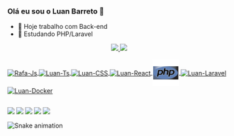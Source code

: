 ### Olá eu sou o Luan Barreto 👋


- 🔭 Hoje trabalho com Back-end
- 🌱 Estudando PHP/Laravel

<div align="center">
  <a href="https://github.com/LuanBarreto">
  <img height="180em" src="https://github-readme-stats.vercel.app/api?username=LuanBarreto&show_icons=true&theme=dark&include_all_commits=true&count_private=true"/>
  <img height="180em" src="https://github-readme-stats.vercel.app/api/top-langs/?username=LuanBarreto&layout=compact&langs_count=7&theme=dark"/>
</div>

  <div style="display: inline_block"><br>
  <img align="center" alt="Rafa-Js" height="50" width="60" img src="https://cdn.jsdelivr.net/gh/devicons/devicon/icons/javascript/javascript-original.svg">
  <img align="center" alt="Luan-Ts" height="60" width="60" img src="https://cdn.jsdelivr.net/gh/devicons/devicon/icons/html5/html5-original-wordmark.svg">
    <img align="center" alt="Luan-CSS" height="60" width="60" img src="https://cdn.jsdelivr.net/gh/devicons/devicon/icons/css3/css3-original-wordmark.svg">
  <img align="center" alt="Luan-React" height="60" width="60" img src="https://cdn.jsdelivr.net/gh/devicons/devicon/icons/react/react-original-wordmark.svg">
  <img align="center" alt="Luan-PHP" height="60" width="60" src="https://raw.githubusercontent.com/devicons/devicon/master/icons/php/php-original.svg">
  <img align="center" alt="Luan-Laravel" height="50" width="60" img src="https://cdn.jsdelivr.net/gh/devicons/devicon/icons/laravel/laravel-plain.svg">
    <img align="center" alt="Luan-Docker" height="60" width="60" img src="https://cdn.jsdelivr.net/gh/devicons/devicon/icons/docker/docker-original-wordmark.svg">
</div>
  
   ##
 
<div> 
  <a href="https://www.instagram.com/luanricardo.95/" target="_blank"><img src="https://img.shields.io/badge/-Instagram-%23E4405F?style=for-the-badge&logo=instagram&logoColor=white" target="_blank"></a>
  <a href="https://www.linkedin.com/in/luan-barreto-4982ab103/" target="_blank"><img src="https://img.shields.io/badge/-LinkedIn-%230077B5?style=for-the-badge&logo=linkedin&logoColor=white" target="_blank"></a>
  <a href = "mailto:lbarreto@leroymerlin.com.br"><img src="https://img.shields.io/badge/Gmail-D14836?style=for-the-badge&logo=gmail&logoColor=white" target="_blank"></a>
    <a href = "mailto:luaanr@hotmail.com"><img src="https://img.shields.io/badge/Outlook-0078D4?style=for-the-badge&logo=microsoft-outlook&logoColor=white" target="_blank"></a>
   <a href = "https://leroymerlinbrasil.slack.com/team/U0317RD2B0D"><img src="https://img.shields.io/badge/Slack-4A154B?style=for-the-badge&logo=slack&logoColor=white" target="_blank"></a>
 
  ![Snake animation](https://github.com/LuanBarreto/LuanBarreto/blob/output/github-contribution-grid-snake.svg)
 
</div>
